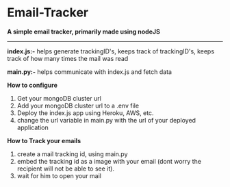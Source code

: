 # Email-Tracker
**A simple email tracker, primarily made using nodeJS**
****
**index.js:-** helps generate trackingID's, keeps track of trackingID's, keeps track of how many times the mail was read

**main.py:-** helps communicate with index.js and fetch data


**How to configure**
1) Get your mongoDB cluster url
2) Add your mongoDB cluster url to a .env file
3) Deploy the index.js app using Heroku, AWS, etc.
4) change the url variable in main.py with the url of your deployed application

**How to Track your emails**
1) create a mail tracking id, using main.py
2) embed the tracking id as a image with your email (dont worry the recipient will not be able to see it).
3) wait for him to open your mail
